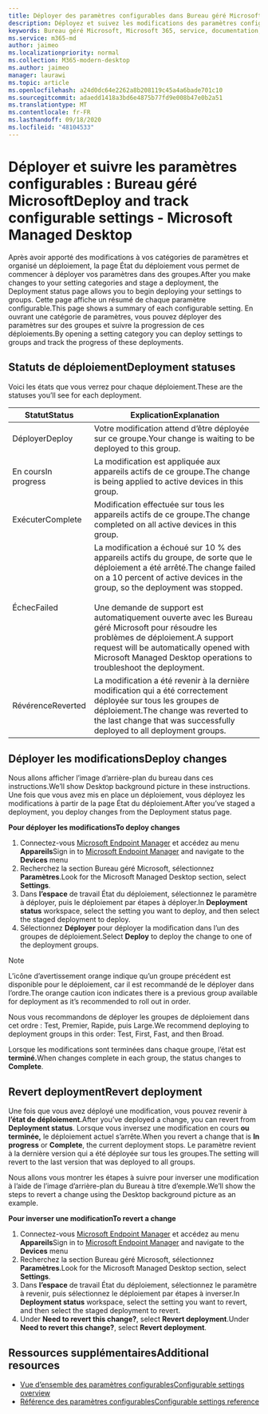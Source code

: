 ```yaml
---
title: Déployer des paramètres configurables dans Bureau géré Microsoft
description: Déployez et suivez les modifications des paramètres configurables dans Bureau géré Microsoft.
keywords: Bureau géré Microsoft, Microsoft 365, service, documentation, déployer, déploiement par étapes, paramètres configurables
ms.service: m365-md
author: jaimeo
ms.localizationpriority: normal
ms.collection: M365-modern-desktop
ms.author: jaimeo
manager: laurawi
ms.topic: article
ms.openlocfilehash: a24d0dc64e2262a8b208119c45a4a6bade701c10
ms.sourcegitcommit: adaedd1418a3bd6e4875b77fd9e008b47e0b2a51
ms.translationtype: MT
ms.contentlocale: fr-FR
ms.lasthandoff: 09/18/2020
ms.locfileid: "48104533"
---
```

# <a name="deploy-and-track-configurable-settings---microsoft-managed-desktop"></a><span data-ttu-id="6864e-104">Déployer et suivre les paramètres configurables : Bureau géré Microsoft</span><span class="sxs-lookup"><span data-stu-id="6864e-104">Deploy and track configurable settings - Microsoft Managed Desktop</span></span>

<span data-ttu-id="6864e-105">Après avoir apporté des modifications à vos catégories de paramètres et organisé un déploiement, la page État du déploiement vous permet de commencer à déployer vos paramètres dans des groupes.</span><span class="sxs-lookup"><span data-stu-id="6864e-105">After you make changes to your setting categories and stage a deployment, the Deployment status page allows you to begin deploying your settings to groups.</span></span> <span data-ttu-id="6864e-106">Cette page affiche un résumé de chaque paramètre configurable.</span><span class="sxs-lookup"><span data-stu-id="6864e-106">This page shows a summary of each configurable setting.</span></span> <span data-ttu-id="6864e-107">En ouvrant une catégorie de paramètres, vous pouvez déployer des paramètres sur des groupes et suivre la progression de ces déploiements.</span><span class="sxs-lookup"><span data-stu-id="6864e-107">By opening a setting category you can deploy settings to groups and track the progress of these deployments.</span></span>

## <a name="deployment-statuses"></a><span data-ttu-id="6864e-108">Statuts de déploiement</span><span class="sxs-lookup"><span data-stu-id="6864e-108">Deployment statuses</span></span> 

<span data-ttu-id="6864e-109">Voici les états que vous verrez pour chaque déploiement.</span><span class="sxs-lookup"><span data-stu-id="6864e-109">These are the statuses you’ll see for each deployment.</span></span>

<span data-ttu-id="6864e-110">Statut</span><span class="sxs-lookup"><span data-stu-id="6864e-110">Status</span></span>  | <span data-ttu-id="6864e-111">Explication</span><span class="sxs-lookup"><span data-stu-id="6864e-111">Explanation</span></span> 
--- | --- 
<span data-ttu-id="6864e-112">Déployer</span><span class="sxs-lookup"><span data-stu-id="6864e-112">Deploy</span></span> | <span data-ttu-id="6864e-113">Votre modification attend d’être déployée sur ce groupe.</span><span class="sxs-lookup"><span data-stu-id="6864e-113">Your change is waiting to be deployed to this group.</span></span>
<span data-ttu-id="6864e-114">En cours</span><span class="sxs-lookup"><span data-stu-id="6864e-114">In progress</span></span> | <span data-ttu-id="6864e-115">La modification est appliquée aux appareils actifs de ce groupe.</span><span class="sxs-lookup"><span data-stu-id="6864e-115">The change is being applied to active devices in this group.</span></span> 
<span data-ttu-id="6864e-116">Exécuter</span><span class="sxs-lookup"><span data-stu-id="6864e-116">Complete</span></span> | <span data-ttu-id="6864e-117">Modification effectuée sur tous les appareils actifs de ce groupe.</span><span class="sxs-lookup"><span data-stu-id="6864e-117">The change completed on all active devices in this group.</span></span> 
<span data-ttu-id="6864e-118">Échec</span><span class="sxs-lookup"><span data-stu-id="6864e-118">Failed</span></span> | <span data-ttu-id="6864e-119">La modification a échoué sur 10 % des appareils actifs du groupe, de sorte que le déploiement a été arrêté.</span><span class="sxs-lookup"><span data-stu-id="6864e-119">The change failed on a 10 percent of active devices in the group, so the deployment was stopped.</span></span><br><br> <span data-ttu-id="6864e-120">Une demande de support est automatiquement ouverte avec les Bureau géré Microsoft pour résoudre les problèmes de déploiement.</span><span class="sxs-lookup"><span data-stu-id="6864e-120">A support request will be automatically opened with Microsoft Managed Desktop operations to troubleshoot the deployment.</span></span> 
<span data-ttu-id="6864e-121">Révérence</span><span class="sxs-lookup"><span data-stu-id="6864e-121">Reverted</span></span> | <span data-ttu-id="6864e-122">La modification a été revenir à la dernière modification qui a été correctement déployée sur tous les groupes de déploiement.</span><span class="sxs-lookup"><span data-stu-id="6864e-122">The change was reverted to the last change that was successfully deployed to all deployment groups.</span></span>

## <a name="deploy-changes"></a><span data-ttu-id="6864e-123">Déployer les modifications</span><span class="sxs-lookup"><span data-stu-id="6864e-123">Deploy changes</span></span>

<span data-ttu-id="6864e-124">Nous allons afficher l’image d’arrière-plan du bureau dans ces instructions.</span><span class="sxs-lookup"><span data-stu-id="6864e-124">We’ll show Desktop background picture in these instructions.</span></span> <span data-ttu-id="6864e-125">Une fois que vous avez mis en place un déploiement, vous déployez les modifications à partir de la page État du déploiement.</span><span class="sxs-lookup"><span data-stu-id="6864e-125">After you’ve staged a deployment, you deploy changes from the Deployment status page.</span></span> 

<span data-ttu-id="6864e-126">**Pour déployer les modifications**</span><span class="sxs-lookup"><span data-stu-id="6864e-126">**To deploy changes**</span></span>

1. <span data-ttu-id="6864e-127">Connectez-vous [Microsoft Endpoint Manager](https://endpoint.microsoft.com/) et accédez au menu **Appareils**</span><span class="sxs-lookup"><span data-stu-id="6864e-127">Sign in to [Microsoft Endpoint Manager](https://endpoint.microsoft.com/) and navigate to the **Devices** menu</span></span>
2. <span data-ttu-id="6864e-128">Recherchez la section Bureau géré Microsoft, sélectionnez **Paramètres**.</span><span class="sxs-lookup"><span data-stu-id="6864e-128">Look for the Microsoft Managed Desktop section, select **Settings**.</span></span>
3. <span data-ttu-id="6864e-129">Dans **l’espace** de travail État du déploiement, sélectionnez le paramètre à déployer, puis le déploiement par étapes à déployer.</span><span class="sxs-lookup"><span data-stu-id="6864e-129">In **Deployment status** workspace, select the setting you want to deploy, and then select the staged deployment to deploy.</span></span>
4. <span data-ttu-id="6864e-130">Sélectionnez **Déployer** pour déployer la modification dans l’un des groupes de déploiement.</span><span class="sxs-lookup"><span data-stu-id="6864e-130">Select **Deploy** to deploy the change to one of the deployment groups.</span></span>

> [!NOTE] 
> <span data-ttu-id="6864e-131">L’icône d’avertissement orange indique qu’un groupe précédent est disponible pour le déploiement, car il est recommandé de le déployer dans l’ordre.</span><span class="sxs-lookup"><span data-stu-id="6864e-131">The orange caution icon indicates there is a previous group available for deployment as it’s recommended to roll out in order.</span></span> 

<!-- Needs picture updated to show MEM ![Deployment status workspace. Trusted sites pane on the right. In the Deployment groups section are three columns: deployment groups, devices, and status. In the status column, "deploy" is highlighted.](../../media/1deployedit.png) -->

<span data-ttu-id="6864e-132">Nous vous recommandons de déployer les groupes de déploiement dans cet ordre : Test, Premier, Rapide, puis Large.</span><span class="sxs-lookup"><span data-stu-id="6864e-132">We recommend deploying to deployment groups in this order: Test, First, Fast, and then Broad.</span></span> 

<span data-ttu-id="6864e-133">Lorsque les modifications sont terminées dans chaque groupe, l’état est **terminé.**</span><span class="sxs-lookup"><span data-stu-id="6864e-133">When changes complete in each group, the status changes to **Complete**.</span></span>

<!-- Needs picture updated to show MEM ![Deployment status workspace with columns for date updated, version, test, first, fast, and broad. The Proxy row is expanded, showing a dated setting flagged as "complete" in each of the four deployment groups.](../../media/2completeedit.png) -->

## <a name="revert-deployment"></a><span data-ttu-id="6864e-134">Revert deployment</span><span class="sxs-lookup"><span data-stu-id="6864e-134">Revert deployment</span></span>

<span data-ttu-id="6864e-135">Une fois que vous avez déployé une modification, vous pouvez revenir à **l’état de déploiement.**</span><span class="sxs-lookup"><span data-stu-id="6864e-135">After you’ve deployed a change, you can revert from **Deployment status**.</span></span> <span data-ttu-id="6864e-136">Lorsque vous inversez une modification en cours **ou** **terminée,** le déploiement actuel s’arrête.</span><span class="sxs-lookup"><span data-stu-id="6864e-136">When you revert a change that is **In progress** or **Complete**, the current deployment stops.</span></span> <span data-ttu-id="6864e-137">Le paramètre revient à la dernière version qui a été déployée sur tous les groupes.</span><span class="sxs-lookup"><span data-stu-id="6864e-137">The setting will revert to the last version that was deployed to all groups.</span></span> 

<span data-ttu-id="6864e-138">Nous allons vous montrer les étapes à suivre pour inverser une modification à l’aide de l’image d’arrière-plan du Bureau à titre d’exemple.</span><span class="sxs-lookup"><span data-stu-id="6864e-138">We’ll show the steps to revert a change using the Desktop background picture as an example.</span></span> 

<span data-ttu-id="6864e-139">**Pour inverser une modification**</span><span class="sxs-lookup"><span data-stu-id="6864e-139">**To revert a change**</span></span>
1. <span data-ttu-id="6864e-140">Connectez-vous [Microsoft Endpoint Manager](https://endpoint.microsoft.com/) et accédez au menu **Appareils**</span><span class="sxs-lookup"><span data-stu-id="6864e-140">Sign in to [Microsoft Endpoint Manager](https://endpoint.microsoft.com/) and navigate to the **Devices** menu</span></span>
2. <span data-ttu-id="6864e-141">Recherchez la section Bureau géré Microsoft, sélectionnez **Paramètres**.</span><span class="sxs-lookup"><span data-stu-id="6864e-141">Look for the Microsoft Managed Desktop section, select **Settings**.</span></span>
3. <span data-ttu-id="6864e-142">Dans **l’espace** de travail État du déploiement, sélectionnez le paramètre à revenir, puis sélectionnez le déploiement par étapes à inverser.</span><span class="sxs-lookup"><span data-stu-id="6864e-142">In **Deployment status** workspace, select the setting you want to revert, and then select the staged deployment to revert.</span></span>
4. <span data-ttu-id="6864e-143">Under **Need to revert this change?**, select **Revert deployment**.</span><span class="sxs-lookup"><span data-stu-id="6864e-143">Under **Need to revert this change?**, select **Revert deployment**.</span></span>

<!-- Needs picture updated to show MEM ![Deployment status workspace. Browser start pages is selected, opening a pane on the right side with data about the submitted change and its status. At the bottom is the "need to revert this change" area where you can select "Revert deployment."](../../media/3revert.png) -->

## <a name="additional-resources"></a><span data-ttu-id="6864e-144">Ressources supplémentaires</span><span class="sxs-lookup"><span data-stu-id="6864e-144">Additional resources</span></span>
- [<span data-ttu-id="6864e-145">Vue d’ensemble des paramètres configurables</span><span class="sxs-lookup"><span data-stu-id="6864e-145">Configurable settings overview</span></span>](config-setting-overview.md)
- [<span data-ttu-id="6864e-146">Référence des paramètres configurables</span><span class="sxs-lookup"><span data-stu-id="6864e-146">Configurable settings reference</span></span>](config-setting-ref.md) 
